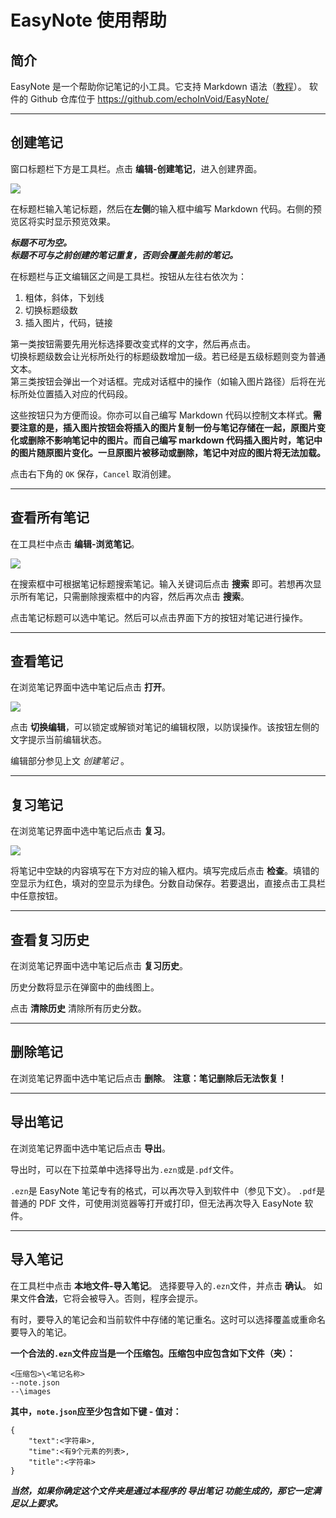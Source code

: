 # EasyNote 使用帮助

## 简介
EasyNote 是一个帮助你记笔记的小工具。它支持 Markdown 语法（[教程](https://www.runoob.com/markdown/)）。
软件的 Github 仓库位于 <https://github.com/echoInVoid/EasyNote/>

---

## 创建笔记
窗口标题栏下方是工具栏。点击 **编辑-创建笔记**，进入创建界面。

![](.\help\create.png)

在标题栏输入笔记标题，然后在**左侧**的输入框中编写 Markdown 代码。右侧的预览区将实时显示预览效果。

***标题不可为空。***  
***标题不可与之前创建的笔记重复，否则会覆盖先前的笔记。***  

在标题栏与正文编辑区之间是工具栏。按钮从左往右依次为：  
1. 粗体，斜体，下划线 
2. 切换标题级数
3. 插入图片，代码，链接

第一类按钮需要先用光标选择要改变式样的文字，然后再点击。  
切换标题级数会让光标所处行的标题级数增加一级。若已经是五级标题则变为普通文本。  
第三类按钮会弹出一个对话框。完成对话框中的操作（如输入图片路径）后将在光标所处位置插入对应的代码段。

这些按钮只为方便而设。你亦可以自己编写 Markdown 代码以控制文本样式。**需要注意的是，插入图片按钮会将插入的图片复制一份与笔记存储在一起，原图片变化或删除不影响笔记中的图片。而自己编写 markdown 代码插入图片时，笔记中的图片随原图片变化。一旦原图片被移动或删除，笔记中对应的图片将无法加载。**

点击右下角的 `OK` 保存，`Cancel` 取消创建。

---

## 查看所有笔记
在工具栏中点击 **编辑-浏览笔记**。

![](.\help\list.png)

在搜索框中可根据笔记标题搜索笔记。输入关键词后点击 **搜索** 即可。若想再次显示所有笔记，只需删除搜索框中的内容，然后再次点击 **搜索**。

点击笔记标题可以选中笔记。然后可以点击界面下方的按钮对笔记进行操作。

---

## 查看笔记
在浏览笔记界面中选中笔记后点击 **打开**。

![](.\help\edit.png)

点击 **切换编辑**，可以锁定或解锁对笔记的编辑权限，以防误操作。该按钮左侧的文字提示当前编辑状态。

编辑部分参见上文 *创建笔记* 。

---

## 复习笔记

在浏览笔记界面中选中笔记后点击 **复习**。

![](.\help\review.png)

将笔记中空缺的内容填写在下方对应的输入框内。填写完成后点击 **检查**。填错的空显示为红色，填对的空显示为绿色。分数自动保存。若要退出，直接点击工具栏中任意按钮。

---

## 查看复习历史

在浏览笔记界面中选中笔记后点击 **复习历史**。

历史分数将显示在弹窗中的曲线图上。

点击 **清除历史** 清除所有历史分数。

---

## 删除笔记

在浏览笔记界面中选中笔记后点击 **删除**。
**注意：笔记删除后无法恢复！**

---

## 导出笔记

在浏览笔记界面中选中笔记后点击 **导出**。

导出时，可以在下拉菜单中选择导出为`.ezn`或是`.pdf`文件。

`.ezn`是 EasyNote 笔记专有的格式，可以再次导入到软件中（参见下文）。
`.pdf`是普通的 PDF 文件，可使用浏览器等打开或打印，但无法再次导入 EasyNote 软件。

---

## 导入笔记

在工具栏中点击 **本地文件-导入笔记**。
选择要导入的`.ezn`文件，并点击 **确认**。
如果文件**合法**，它将会被导入。否则，程序会提示。

有时，要导入的笔记会和当前软件中存储的笔记重名。这时可以选择覆盖或重命名要导入的笔记。

**一个合法的`.ezn`文件应当是一个压缩包。压缩包中应包含如下文件（夹）：**  
```
<压缩包>\<笔记名称>
--note.json
--\images
```

**其中，`note.json`应至少包含如下键 - 值对：**
```
{
    "text":<字符串>,
    "time":<有9个元素的列表>,
    "title":<字符串>
}
```

***当然，如果你确定这个文件夹是通过本程序的 导出笔记 功能生成的，那它一定满足以上要求。***